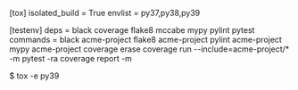 

[tox]
isolated_build = True
envlist = py37,py38,py39

[testenv]
deps =
    black
    coverage
    flake8
    mccabe
    mypy
    pylint
    pytest
commands =
    black acme-project
    flake8 acme-project
    pylint acme-project
    mypy acme-project
    coverage erase
    coverage run --include=acme-project/* -m pytest -ra
    coverage report -m


$ tox -e py39